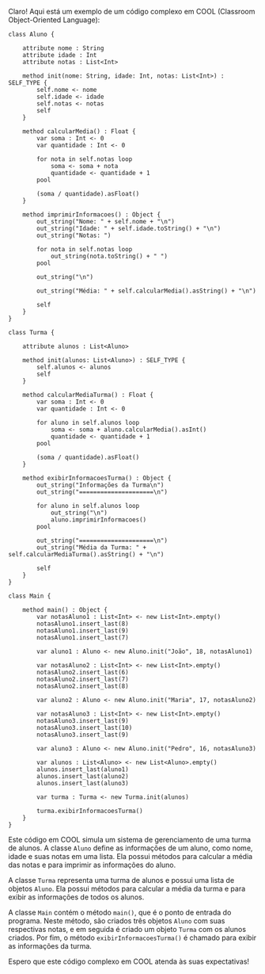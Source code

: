 Claro! Aqui está um exemplo de um código complexo em COOL (Classroom Object-Oriented Language):

```
class Aluno {

    attribute nome : String
    attribute idade : Int
    attribute notas : List<Int>

    method init(nome: String, idade: Int, notas: List<Int>) : SELF_TYPE {
        self.nome <- nome
        self.idade <- idade
        self.notas <- notas
        self
    }

    method calcularMedia() : Float {
        var soma : Int <- 0
        var quantidade : Int <- 0

        for nota in self.notas loop
            soma <- soma + nota
            quantidade <- quantidade + 1
        pool

        (soma / quantidade).asFloat()
    }

    method imprimirInformacoes() : Object {
        out_string("Nome: " + self.nome + "\n")
        out_string("Idade: " + self.idade.toString() + "\n")
        out_string("Notas: ")

        for nota in self.notas loop
            out_string(nota.toString() + " ")
        pool

        out_string("\n")

        out_string("Média: " + self.calcularMedia().asString() + "\n")

        self
    }
}

class Turma {

    attribute alunos : List<Aluno>

    method init(alunos: List<Aluno>) : SELF_TYPE {
        self.alunos <- alunos
        self
    }

    method calcularMediaTurma() : Float {
        var soma : Int <- 0
        var quantidade : Int <- 0

        for aluno in self.alunos loop
            soma <- soma + aluno.calcularMedia().asInt()
            quantidade <- quantidade + 1
        pool

        (soma / quantidade).asFloat()
    }

    method exibirInformacoesTurma() : Object {
        out_string("Informações da Turma\n")
        out_string("=====================\n")

        for aluno in self.alunos loop
            out_string("\n")
            aluno.imprimirInformacoes()
        pool

        out_string("=====================\n")
        out_string("Média da Turma: " + self.calcularMediaTurma().asString() + "\n")

        self
    }
}

class Main {

    method main() : Object {
        var notasAluno1 : List<Int> <- new List<Int>.empty()
        notasAluno1.insert_last(8)
        notasAluno1.insert_last(9)
        notasAluno1.insert_last(7)

        var aluno1 : Aluno <- new Aluno.init("João", 18, notasAluno1)

        var notasAluno2 : List<Int> <- new List<Int>.empty()
        notasAluno2.insert_last(6)
        notasAluno2.insert_last(7)
        notasAluno2.insert_last(8)

        var aluno2 : Aluno <- new Aluno.init("Maria", 17, notasAluno2)

        var notasAluno3 : List<Int> <- new List<Int>.empty()
        notasAluno3.insert_last(9)
        notasAluno3.insert_last(10)
        notasAluno3.insert_last(9)

        var aluno3 : Aluno <- new Aluno.init("Pedro", 16, notasAluno3)

        var alunos : List<Aluno> <- new List<Aluno>.empty()
        alunos.insert_last(aluno1)
        alunos.insert_last(aluno2)
        alunos.insert_last(aluno3)

        var turma : Turma <- new Turma.init(alunos)

        turma.exibirInformacoesTurma()
    }
}
```

Este código em COOL simula um sistema de gerenciamento de uma turma de alunos. A classe `Aluno` define as informações de um aluno, como nome, idade e suas notas em uma lista. Ela possui métodos para calcular a média das notas e para imprimir as informações do aluno.

A classe `Turma` representa uma turma de alunos e possui uma lista de objetos `Aluno`. Ela possui métodos para calcular a média da turma e para exibir as informações de todos os alunos.

A classe `Main` contém o método `main()`, que é o ponto de entrada do programa. Neste método, são criados três objetos `Aluno` com suas respectivas notas, e em seguida é criado um objeto `Turma` com os alunos criados. Por fim, o método `exibirInformacoesTurma()` é chamado para exibir as informações da turma.

Espero que este código complexo em COOL atenda às suas expectativas!